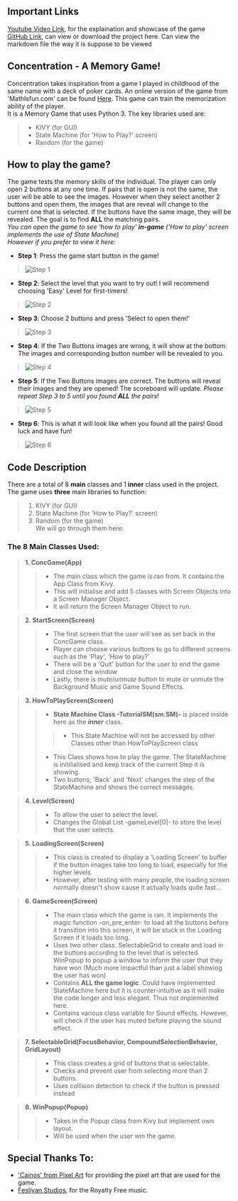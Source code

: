 ## Important Links
[Youtube Video Link](www.youtube.com), for the explaination and showcase of the game  
[GitHub Link](https://github.com/moobshake/Digital-World-Final-Project), can view or download the project here. Can view the markdown file the way it is suppose to be viewed  
## Concentration - A Memory Game!
Concentration takes inspiration from a game I played in childhood of the same name with a deck of poker cards. An online version of the game from 'MathIsfun.com' can be found [Here](https://www.mathsisfun.com/games/memory/index.html). This game can train the memorization ability of the player.    
It is a Memory Game that uses Python 3. The key libraries used are: 
>* KIVY (for GUI)
>* State Machine (for 'How to Play?' screen)
>* Random (for the game)  
## How to play the game?
The game tests the memory skills of the individual. The player can only open 2 buttons at any one time. If pairs that is open is not the same, the user will be able to see the images. However when they select another 2 buttons and open them, the images that are reveal will change to the current one that is selected. If the buttons have the same image, they will be revealed. The goal is to find **ALL** the matching pairs.  
_You can open the game to see 'how to play' **in-game** ('How to play' screen implements the use of State Machine)_  
_However if you prefer to view it here:_  
* **Step 1**: Press the game start button in the game!  
> ![Step 1](icons/step1.png)
* **Step 2**: Select the level that you want to try out! I will recommend choosing 'Easy' Level for first-timers!
> ![Step 2](icons/step2.png)
* **Step 3**: Choose 2 buttons and press 'Select to open them!'
> ![Step 3](icons/step3.png)
* **Step 4**: If the Two Buttons images are wrong, it will show at the bottom. The images and corresponding button number will be revealed to you.
> ![Step 4](icons/step4.png)
* **Step 5**: If the Two Buttons images are correct. The buttons will reveal their images and they are opened! The scoreboard will update. _Please repeat Step 3 to 5 until you found **ALL** the pairs!_
> ![Step 5](icons/step5.png)
* **Step 6**: This is what it will look like when you found all the pairs! Good luck and have fun!
> ![Step 6](icons/step6.png)
## Code Description
There are a total of 8 **main** classes and 1 **inner** class used in the project. The game uses **three** main libraries to function:
>1. KIVY (for GUI)
>2. State Machine (for 'How to Play?' screen)
>3. Random (for the game)  
We will go through them here:  
### The 8 Main Classes Used:
>**1. ConcGame(App)**  
>>* The main class which the game is ran from. It contains the App Class from Kivy. 
>>* This will initialise and add 5 classes with Screen Objects into a Screen Manager Object.
>>* It will return the Screen Manager Object to run.

>**2. StartScreen(Screen)**
>>* The first screen that the user will see as set back in the ConcGame class.
>>* Player can choose various buttons to go to different screens such as the 'Play', 'How to play?'
>>* There will be a 'Quit' button for the user to end the game and close the window
>>* Lastly, there is _mute/unmute button_ to mute or unmute the Background Music and Game Sound Effects.  

>**3. HowToPlayScreen(Screen)**
>>* **State Machine Class -TutorialSM(sm.SM)-** is placed inside here as the **_inner_** class. 
>>>- This State Machine will not be accessed by other Classes other than HowToPlayScreen class
>>* This Class shows how to play the game. The StateMachine is initilialised and keep track of the current Step it is showing.
>>* Two buttons, 'Back' and 'Next' changes the step of the StateMachine and shows the correct messages.  

>**4. Level(Screen)**
>>* To allow the user to select the level.
>>* Changes the Global List -gameLevel[0]- to store the level that the user selects.

>**5. LoadingScreen(Screen)**
>>* This class is created to display a 'Loading Screen' to buffer if the button images take too long to load, especially for the higher levels. 
>>* However, after testing with many people, the loading screen normally doesn't show cause it actually loads quite fast...

>**6. GameScreen(Screen)**
>>* The main class which the game is ran. It implements the magic function -on_pre_enter- to load all the buttons before it transition into this screen, it will be stuck in the Loading Screen if it loads too long. 
>>* Uses two other class. SelectableGrid to create and load in the buttons according to the level that is selected. WinPopup to popup a window to inform the user that they have won (Much more impactful than just a label showing the user has won)
>>* Contains **ALL the game logic**. Could have implemented StateMachine here but it is counter-intuitive as it will make the code longer and less elegant. Thus not implemented here.
>>* Contains various class variable for Sound effects. However, will check if the user has muted before playing the sound effect. 

>**7. SelectableGrid(FocusBehavior, CompoundSelectionBehavior, GridLayout)**
>>* This class creates a grid of buttons that is selectable.
>>* Checks and prevent user from selecting more than 2 buttons.
>>* Uses collision detection to check if the button is pressed instead

>**8. WinPopup(Popup)**
>>* Takes in the Popup class from Kivy but implement own layout.
>>* Will be used when the user win the game.

## Special Thanks To:
* ['Cainos' from Pixel Art](https://cainos.itch.io/pixel-art-icon-pack-rpg) for providing the pixel art that are used for the game.
* [Fesliyan Studios](https://www.fesliyanstudios.com/royalty-free-music), for the Royalty Free music.
